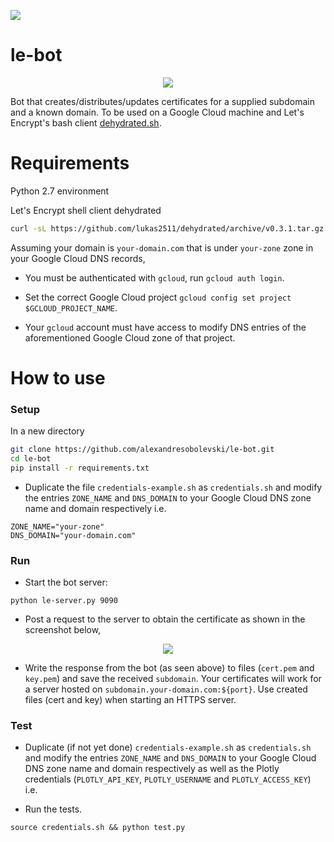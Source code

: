 <img src="https://circleci.com/gh/plotly/le-bot.svg?style=shield&circle-token=b125d59fd644e3d5eb1d17562c7bc817425861aa"></br>

# le-bot

<p align="center">
<img src="https://vectr.com/iloveorange/canJ3TwIm.png?width=642.52&height=310&select=canJ3TwImpage0">
</p>

Bot that creates/distributes/updates certificates for a supplied subdomain and a known domain.
To be used on a Google Cloud machine and Let's Encrypt's bash client [dehydrated.sh](https://github.com/lukas2511/dehydrated).

# Requirements
Python 2.7 environment

Let's Encrypt shell client dehydrated

```bash
curl -sL https://github.com/lukas2511/dehydrated/archive/v0.3.1.tar.gz | tar xz
```

Assuming your domain is `your-domain.com` that is under `your-zone` zone in your Google Cloud DNS records,

- You must be authenticated with `gcloud`, run `gcloud auth login`.

- Set the correct Google Cloud project `gcloud config set project $GCLOUD_PROJECT_NAME`.

- Your `gcloud` account must have access to modify DNS entries of the aforementioned Google Cloud zone of that project.

# How to use

### Setup

In a new directory
```bash
git clone https://github.com/alexandresobolevski/le-bot.git
cd le-bot
pip install -r requirements.txt
```

- Duplicate the file `credentials-example.sh` as `credentials.sh` and modify the entries  `ZONE_NAME` and `DNS_DOMAIN` to your Google Cloud DNS zone name and domain respectively i.e.
```
ZONE_NAME="your-zone"
DNS_DOMAIN="your-domain.com"
```

### Run

- Start the bot server:
```
python le-server.py 9090
```

- Post a request to the server to obtain the certificate as shown in the screenshot below,

<p align="center">
    <img src="http://i.imgur.com/C65sI6h.png)">
</p>

- Write the response from the bot (as seen above) to files (`cert.pem` and `key.pem`) and save the received `subdomain`. Your certificates will work for a server hosted on `subdomain.your-domain.com:${port}`. Use created files (cert and key) when starting an HTTPS server.

### Test

- Duplicate (if not yet done) `credentials-example.sh` as `credentials.sh` and modify the entries  `ZONE_NAME` and `DNS_DOMAIN` to your Google Cloud DNS zone name and domain respectively as well as the Plotly credentials (`PLOTLY_API_KEY`, `PLOTLY_USERNAME` and `PLOTLY_ACCESS_KEY`) i.e.

- Run the tests.
```
source credentials.sh && python test.py
```
